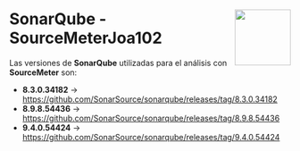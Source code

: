 # <img src="https://www.sonarqube.org/assets/logo-31ad3115b1b4b120f3d1efd63e6b13ac9f1f89437f0cf6881cc4d8b5603a52b4.svg" align="right" width="100">SonarQube - SourceMeterJoa102

Las versiones de **SonarQube** utilizadas para el análisis con **SourceMeter** son:

-   **8.3.0.34182** -\> <https://github.com/SonarSource/sonarqube/releases/tag/8.3.0.34182>
-   **8.9.8.54436** -\> <https://github.com/SonarSource/sonarqube/releases/tag/8.9.8.54436>
-   **9.4.0.54424** -\> <https://github.com/SonarSource/sonarqube/releases/tag/9.4.0.54424>
